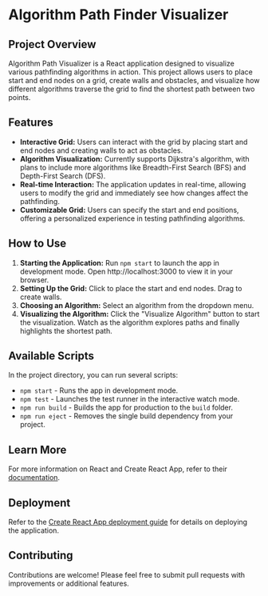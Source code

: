 # Algorithm Path Finder Visualizer

## Project Overview

Algorithm Path Visualizer is a React application designed to visualize various pathfinding algorithms in action. This project allows users to place start and end nodes on a grid, create walls and obstacles, and visualize how different algorithms traverse the grid to find the shortest path between two points. 

## Features

- **Interactive Grid:** Users can interact with the grid by placing start and end nodes and creating walls to act as obstacles.
- **Algorithm Visualization:** Currently supports Dijkstra's algorithm, with plans to include more algorithms like Breadth-First Search (BFS) and Depth-First Search (DFS).
- **Real-time Interaction:** The application updates in real-time, allowing users to modify the grid and immediately see how changes affect the pathfinding.
- **Customizable Grid:** Users can specify the start and end positions, offering a personalized experience in testing pathfinding algorithms.

## How to Use

1. **Starting the Application:** Run `npm start` to launch the app in development mode. Open http://localhost:3000 to view it in your browser.
2. **Setting Up the Grid:** Click to place the start and end nodes. Drag to create walls.
3. **Choosing an Algorithm:** Select an algorithm from the dropdown menu.
4. **Visualizing the Algorithm:** Click the "Visualize Algorithm" button to start the visualization. Watch as the algorithm explores paths and finally highlights the shortest path.

## Available Scripts

In the project directory, you can run several scripts:

- `npm start` - Runs the app in development mode.
- `npm test` - Launches the test runner in the interactive watch mode.
- `npm run build` - Builds the app for production to the `build` folder.
- `npm run eject` - Removes the single build dependency from your project.

## Learn More

For more information on React and Create React App, refer to their [documentation](https://reactjs.org/).

## Deployment

Refer to the [Create React App deployment guide](https://facebook.github.io/create-react-app/docs/deployment) for details on deploying the application.

## Contributing

Contributions are welcome! Please feel free to submit pull requests with improvements or additional features.
